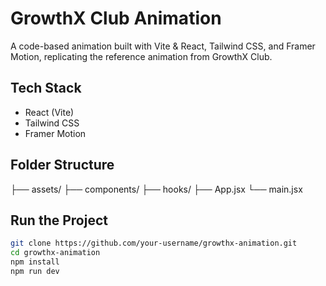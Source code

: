 # GrowthX Club Animation 

A code-based animation built with Vite & React, Tailwind CSS, and Framer Motion, replicating the reference animation from GrowthX Club.

## Tech Stack

- React (Vite)
- Tailwind CSS
- Framer Motion

## Folder Structure

├── assets/
├── components/
├── hooks/
├── App.jsx
└── main.jsx


## Run the Project

```bash
git clone https://github.com/your-username/growthx-animation.git
cd growthx-animation
npm install
npm run dev


